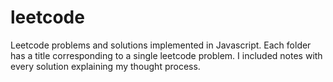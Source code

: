 # leetcode
Leetcode problems and solutions implemented in Javascript. 
Each folder has a title corresponding to a single leetcode problem. 
I included notes with every solution explaining my thought process. 
